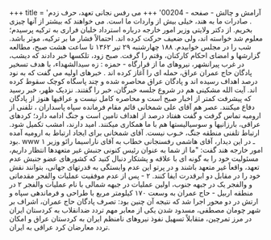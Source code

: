 +++
title = 'آرامش و چالش - صفحه - 00204'
+++
می رفس نجانی تعهد، حرف زدم . صادرات ما به هند، خیلی بیش از واردات ما است. می خواهند که بیشتر از آنها چیزی بخریم. از دکتر ولایتی وزیر امور خارجه درباره استرداد خلبان فراری به ترکیه پرسیدم؛ معلوم شد خواسته اند، ولی ضعیف حرکت کرده اند. احتمالاً فشار ما بر ترکیه، موثر باشد. شب را در مجلس خوابیدم. ۱۸۸ چهارشنبه ۲۹ تیر ۱۳۶۲ تا ساعت هشت صبح، مطالعه گزارشها و امضای احکام کارکنان، وقتم را گرفت. صبح زود، تلکسها خبر دادند که دیشب، در غرب پیرانشهر، نیروهای ما از قرارگاه - حمزه : زه سیدالشهداء، با هدف تسخیر پادگان حاج عمران عراق، حمله ای را آغاز کرده اند . خبرهای اولیه می گفت که به نود درصد اهداف رسیده اند و پادگان عراق محاصره شده و چند پاسگاه کوچک سقوط کرده اند. آیت الله مشکینی هم در شروع جلسه خبرگان، خبر را گفتند. نزدیک ظهر، خبر رسید که پیشرفت کمتر از اخبار صبح است و محاصره کامل نیست و عراقیها هنوز از پادگان دفاع میکنند. عصر هم آقای علی شمخانی قائم مقام فرمانده سپاه پاسداران ، تلفنی از ارومیه تماس گرفت و گفت هفتاد درصد از اهداف تامین است و جنگ ادامه دارد؛ کردهای عراقی، بارزانیها و سوسیالیستها هم با ما همکاری میکنند. امید دارند، امشب تکمیل شود. ارتباط تلفنی منطقه جنگ، خـوب نیست. آقای شمخانی برای ایجاد ارتباط به ارومیه آمده بود. www ۱ ـ در این دیدار، آقای هاشمی رفسنجانی خطاب به آقای ناراسیما رائو وزیر امور خارجه هند گفت: "ما از شما به عنوان رئیس کنونی جنبش غیر متعهدها انتظار داریم، مسئولیت خود را به گونه ای با علاقه و پشتکار دنبال کنید که کشورهای عضو جنبش عدم تعهد، واقعاً غير متعهد باشند و در پرتو این عدم وابستگی به قدرتهای جهانی، بتوانند نقش خود را در مقابل دو ابرقدرت ایفا کنند. ۲ - پس از عدم موفقیت عمليات والفجر مقدماتی و والفجر یک در جبهه جنوب، اولین عملیات در جبهه شمالی با نام عملیات والفجر ۲ در منطقه اربیل - حاج عمران به وسعت ۱۷۰ کیلومتر مربع با طراحی و فرماندهی سپاه و ارتش در دو محور اجرا شد که نتیجه آن چنین بود: تصرف پادگان حاج عمران، اشراف بر شهر چومان مصطفی، مسدود شدن یکی از معابر مهم تردد ضدانقلاب به کردستان ایران در مرز تمرچین، متقابلاً تسهیل نفوذ نیروهای نامنظم ایران به کردستان عراق و امکان تردد معارضان کرد عراقی به ایران.